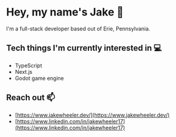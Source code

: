 # Hey, my name's Jake 👋

I'm a full-stack developer based out of Erie, Pennsylvania.

## Tech things I'm currently interested in 💻

- TypeScript
- Next.js
- Godot game engine

## Reach out 📫

- [https://www.jakewheeler.dev/](https://www.jakewheeler.dev/)
- [https://www.linkedin.com/in/jakewheeler17](https://www.linkedin.com/in/jakewheeler17)
